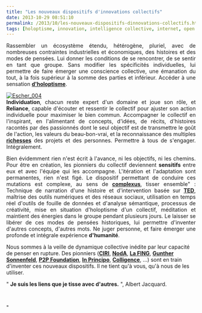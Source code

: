 ```yaml
---
title: "Les nouveaux dispositifs d'innovations collectifs"
date: 2013-10-29 08:51:10
permalink: /2013/10/les-nouveaux-dispositifs-dinnovations-collectifs.html
tags: [holoptisme, innovation, intelligence collective, internet, open innovation, pensée complexe, philosophie, TED]
---
```


<p style="text-align: justify">Rassembler un écosystème étendu, hétérogène, pluriel, avec de nombreuses contraintes industrielles et économiques, des histoires et des modes de pensées. Lui donner les conditions de se rencontrer, de se sentir en tant que groupe. Sans modifier les spécificités individuelles, lui permettre de faire émerger une conscience collective, une émanation du tout, à la fois supérieur à la somme des parties et inférieur. Accéder à une sensation <strong><a href="https://gabrielplassat.github.io/transportsdufutur/2011/09/transports-mobilites-quelles-sont-les-5-innovations-qui-peuvent-changer-les-comportements.html" target="_blank">d'holoptisme</a></strong>.</p> <p style="text-align: justify"> <a class="asset-img-link" href="http://aviary.blob.core.windows.net/k-mr6i2hifk4wxt1dp-13102907/20c557e5-fdac-4fe1-9d05-5b822071912a.jpg"><img alt="Escher_004" class="asset  asset-image at-xid-6a0120a66d2ad4970b019b006b7c2d970d" src="/wp-content/uploads/sites/6/old/6a0120a66d2ad4970b019b006b7c2d970d-500wi.jpg" style="margin-left: auto;margin-right: auto" title="Escher_004" /></a><br /><strong>Individuation</strong>, chacun reste expert d'un domaine et joue son rôle, et <strong>Reliance</strong>, capable d'écouter et ressentir le collectif pour ajuster son action individuelle pour maximiser le bien commun. Accompagner le collectif en l'inspirant, en l'alimentant de concepts, d'idées, de récits, d'histoires racontés par des passionnés dont le seul objectif est de transmettre le goût de l'action, les valeurs du beau-bon-vrai, et la reconnaissance des multiples <strong><a href="https://gabrielplassat.github.io/transportsdufutur/2013/05/quelles-sont-vos-vraies-richesses-.html" target="_blank">richesses</a></strong> des projets et des personnes. Permettre à tous de s'engager. Intégralement.</p> <p style="text-align: justify">Bien évidemment rien n'est écrit à l'avance, ni les objectifs, ni les chemins. Pour être en création, les pionniers du collectif deviennent <strong>sensitifs</strong> entre eux et avec l'équipe qui les accompagne. L'itération et l'adaptation sont permanentes, rien n'est figé. Le dispositif permettant de conduire ces mutations est complexe, au sens de <strong><a href="https://gabrielplassat.github.io/transportsdufutur/2011/04/metanote-tdf-11-transports-mobilites-introduction-a-la-pensee-complexe.html"" target=""_blank"">complexus</a></strong>, tisser ensemble" : Technique de narration d'une histoire et d'intervention basée sur <strong><a href=""http://www.ted.com/pages/about"" target=""_blank"">TED</a></strong>, maîtrise des outils numériques et des réseaux sociaux, utilisation en temps réel d'outils de fouille de données et d'analyse sémantique, processus de créativité, mise en situation d'holoptisme d'un collectif, méditation et maintient des énergies dans le groupe pendant plusieurs jours. Le laisser se libérer de ces modes de pensées historiques, lui permettre d'inventer d'autres concepts, d'autres mots. Ne juger personne, et faire émerger une profonde et intégrale expérience <strong>d'humanité</strong>.</p> <p style=""text-align: justify"">Nous sommes à la veille de dynamique collective inédite par leur capacité de penser en rupture. Des pionniers (<strong><a href=""http://iric.fr/"" target=""_blank"">CIRI</a></strong>, <strong><a href=""http://nod-a.com/"" target=""_blank"">NodA</a></strong>, <strong><a href=""http://fing.org/"" target=""_blank"">La FING</a></strong>, <strong><a href=""https://designingliteracy.squarespace.com/work-with-me/"" target=""_blank"">Gunther Sonnenfeld</a></strong>, <strong><a href=""http://p2pfoundation.net/Main_Page"" target=""_blank"">P2P Foundation</a></strong>, <strong><a href=""http://www.inprincipo.com/"" target=""_blank"">In Principo</a></strong>, <strong><a href=""http://colligence.fr/fr/"" target=""_blank"">Colligence</a></strong>, ...) sont en train d'inventer ces nouveaux dispositifs. Il ne tient qu'à vous, qu'à nous de les utiliser. </p> <p style=""text-align: justify"">" <strong>Je suis les liens que je tisse avec d'autres.</strong> ", Albert Jacquard.</p> <p> </p>"
